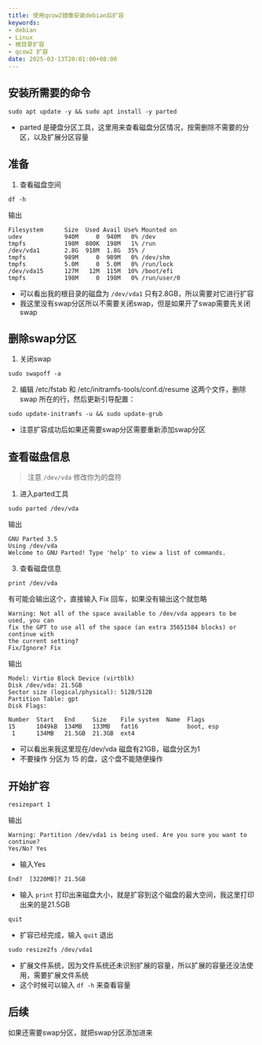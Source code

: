 ```yaml
---
title: 使用qcow2镜像安装debian后扩容
keywords:
- debian
- Linux
- 根目录扩容
- qcow2 扩容
date: 2025-03-13T20:01:00+08:00
---
```

## 安装所需要的命令
```shell
sudo apt update -y && sudo apt install -y parted
```
* parted 是硬盘分区工具，这里用来查看磁盘分区情况，按需删除不需要的分区，以及扩展分区容量
## 准备
1. 查看磁盘空间
```shell
df -h
```
输出
```
Filesystem      Size  Used Avail Use% Mounted on
udev            940M     0  940M   0% /dev
tmpfs           198M  800K  198M   1% /run
/dev/vda1       2.8G  918M  1.8G  35% /
tmpfs           989M     0  989M   0% /dev/shm
tmpfs           5.0M     0  5.0M   0% /run/lock
/dev/vda15      127M   12M  115M  10% /boot/efi
tmpfs           198M     0  198M   0% /run/user/0
```
* 可以看出我的根目录的磁盘为 `/dev/vda1` 只有2.8GB，所以需要对它进行扩容
* 我这里没有swap分区所以不需要关闭swap，但是如果开了swap需要先关闭swap
## 删除swap分区
1. 关闭swap
```
sudo swapoff -a
```
2. 编辑 /etc/fstab 和 /etc/initramfs-tools/conf.d/resume 这两个文件，删除 swap 所在的行，然后更新引导配置：
```
sudo update-initramfs -u && sudo update-grub
```
* 注意扩容成功后如果还需要swap分区需要重新添加swap分区
## 查看磁盘信息
> 注意 `/dev/vda` 修改你为的盘符
1. 进入parted工具
```shell
sudo parted /dev/vda
```
输出
```
GNU Parted 3.5
Using /dev/vda
Welcome to GNU Parted! Type 'help' to view a list of commands.
```
3. 查看磁盘信息
```shell
print /dev/vda
```
有可能会输出这个，直接输入 Fix 回车，如果没有输出这个就忽略
```
Warning: Not all of the space available to /dev/vda appears to be used, you can
fix the GPT to use all of the space (an extra 35651584 blocks) or continue with
the current setting? 
Fix/Ignore? Fix   
```
输出
```
Model: Virtio Block Device (virtblk)
Disk /dev/vda: 21.5GB
Sector size (logical/physical): 512B/512B
Partition Table: gpt
Disk Flags: 

Number  Start   End     Size    File system  Name  Flags
15      1049kB  134MB   133MB   fat16              boot, esp
 1      134MB   21.5GB  21.3GB  ext4
```
* 可以看出来我这里现在/dev/vda 磁盘有21GB，磁盘分区为1
* 不要操作 分区为 15 的盘，这个盘不能随便操作
## 开始扩容
```
resizepart 1
```
输出
```
Warning: Partition /dev/vda1 is being used. Are you sure you want to continue?
Yes/No? Yes 
```
* 输入Yes
```
End?  [3220MB]? 21.5GB
```
* 输入 `print` 打印出来磁盘大小，就是扩容到这个磁盘的最大空间，我这里打印出来的是21.5GB
```
quit
```
* 扩容已经完成，输入 `quit` 退出

```shell
sudo resize2fs /dev/vda1
```
* 扩展文件系统，因为文件系统还未识别扩展的容量，所以扩展的容量还没法使用，需要扩展文件系统
* 这个时候可以输入 `df -h` 来查看容量

## 后续
如果还需要swap分区，就把swap分区添加进来